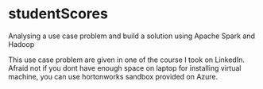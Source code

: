# studentScores
Analysing a use case problem and build a solution using Apache Spark and Hadoop 

This use case problem are given in one of the course I took on LinkedIn.
Afraid not if you dont have enough space on laptop for installing virtual machine, you can use hortonworks sandbox provided on Azure.
